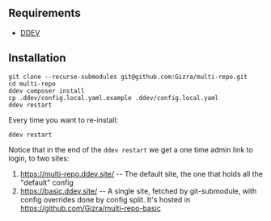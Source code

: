 ## Requirements

* [DDEV](https://ddev.readthedocs.io/en/stable/)

## Installation

    git clone --recurse-submodules git@github.com:Gizra/multi-repo.git
    cd multi-repo
    ddev composer install
    cp .ddev/config.local.yaml.example .ddev/config.local.yaml
    ddev restart

Every time you want to re-install:

    ddev restart


Notice that in the end of the `ddev restart` we get a one time admin link to login, to two sites:

1. https://multi-repo.ddev.site/ -- The default site, the one that holds all the "default" config
1. https://basic.ddev.site/ -- A single site, fetched by git-submodule, with config overrides done by config split. It's hosted in https://github.com/Gizra/multi-repo-basic

